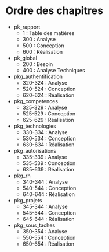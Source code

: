 # Ordre des chapitres 

- pk_rapport
  - 1 : Table des matières
  - 300 : Analyse
  - 500 : Conception
  - 600 : Réalisation
- pk_global
  - 200 : Besoin
  - 400 : Analyse Techniques
- pkg_authentification
  - 320-324 : Analyse
  - 520-524 : Conception
  - 620-624 : Réalisation
- pkg_competences
  - 325-329 : Analyse
  - 525-529 : Conception
  - 625-629 : Réalisation
- pkg_technologies
  - 330-334 : Analyse
  - 530-534 : Conception
  - 630-634 : Réalisation
- pkg_autorisations
  - 335-339 : Analyse
  - 535-539 : Conception
  - 635-639 : Réalisation
- pkg_rh
  - 340-344 : Analyse
  - 540-544 : Conception
  - 640-644 : Réalisation
- pkg_projets
  - 345-344 : Analyse
  - 545-544 : Conception
  - 645-644 : Réalisation
- pkg_sous_taches
  - 350-354 : Analyse
  - 550-554 : Conception
  - 650-654 : Réalisation